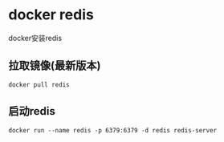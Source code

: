 # docker redis

docker安装redis

## 拉取镜像(最新版本)

```shell
docker pull redis
```

## 启动redis

```shell
docker run --name redis -p 6379:6379 -d redis redis-server
```

